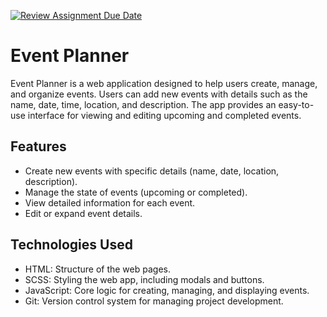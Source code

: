 [![Review Assignment Due Date](https://classroom.github.com/assets/deadline-readme-button-22041afd0340ce965d47ae6ef1cefeee28c7c493a6346c4f15d667ab976d596c.svg)](https://classroom.github.com/a/6QNISKGY)


# Event Planner

Event Planner is a web application designed to help users create, manage, and organize events. Users can add new events with details such as the name, date, time, location, and description. The app provides an easy-to-use interface for viewing and editing upcoming and completed events.

## Features
- Create new events with specific details (name, date, location, description).
- Manage the state of events (upcoming or completed).
- View detailed information for each event.
- Edit or expand event details.

## Technologies Used
- HTML: Structure of the web pages.
- SCSS: Styling the web app, including modals and buttons.
- JavaScript: Core logic for creating, managing, and displaying events.
- Git: Version control system for managing project development.
